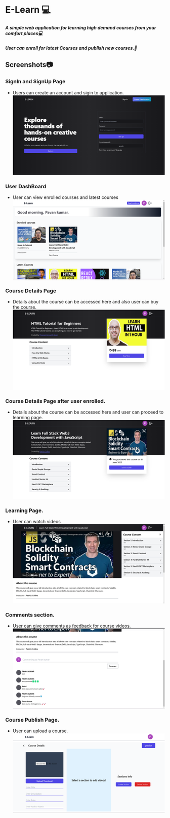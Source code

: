 # E-Learn 💻

##### A simple web application for learning high demand courses from your comfort places💻

##### User can enroll for latest Courses and publish new courses.🚀

## Screenshots📷

### SignIn and SignUp Page

- Users can create an account and sigin to application.
  ![login page](./Images/LandingPage.png)

### User DashBoard

- User can view enrolled courses and latest courses
  ![App Screenshot](./Images/Dashboard.png)

### Course Details Page

- Details about the course can be accessed here and also user can buy the course.
  ![App Screenshot](./Images/buy.png)

### Course Details Page after user enrolled.

- Details about the course can be accessed here and user can proceed to learning page.
  ![App Screenshot](./Images/uploadGOto.png)

### Learning Page.

- User can watch videos
  ![App Screenshot](./Images/Learningpage.png)

### Comments section.

- User can give comments as feedback for course videos.
  ![App Screenshot](./Images/commentspage.png)

### Course Publish Page.

- User can upload a course.
  ![App Screenshot](./Images/publishpage.png)

